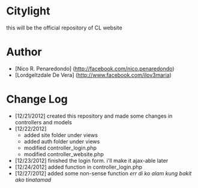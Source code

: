 Citylight
=============

this will be the official repository of CL website 

Author
==================

- [Nico R. Penaredondo] (http://facebook.com/nico.penaredondo)
- [Lordgeltzdale De Vera] (http://www.facebook.com/ilov3maria) 

Change Log 
=================
- [12/21/2012] created this repository and made some changes in controllers and models
- [12/22/2012] 
	- added site folder under views
	- added auth folder under views
	- modified controller_login.php
	- modified controller_website.php
- [12/23/2012] finished the login form. i'll make it ajax-able later
- [12/24/2012] added function in controller_login.php
- [12/27/2012] added some non-sense function *err di ko alam kung bakit ako tinatamad*
